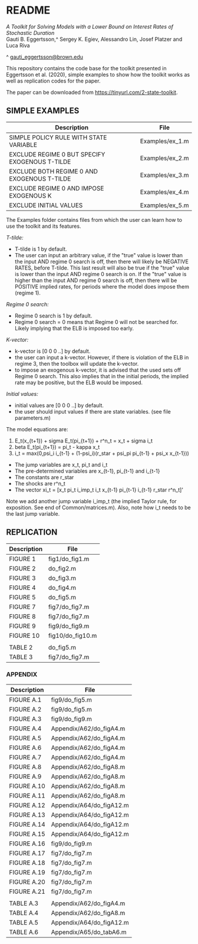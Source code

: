 # README

*A Toolkit for Solving Models with a Lower Bound on Interest Rates of Stochastic Duration*  
Gauti B. Eggertsson,^ Sergey K. Egiev, Alessandro Lin, Josef Platzer and Luca Riva  

^ gauti_eggertsson@brown.edu  

This repository contains the code base for the toolkit presented in Eggertsson et al. (2020), simple examples to show how the toolkit works as well as replication codes for the paper.


The paper can be downloaded from https://tinyurl.com/2-state-toolkit.


## SIMPLE EXAMPLES

| Description  | File |
| -- | -- |
| SIMPLE POLICY RULE WITH STATE VARIABLE | Examples/ex_1.m   |
| EXCLUDE REGIME 0 BUT SPECIFY EXOGENOUS T-TILDE | Examples/ex_2.m |
| EXCLUDE BOTH REGIME 0 AND EXOGENOUS T-TILDE | Examples/ex_3.m |
| EXCLUDE REGIME 0 AND IMPOSE EXOGENOUS K | Examples/ex_4.m |
| EXCLUDE INITIAL VALUES | Examples/ex_5.m |

The Examples folder contains files from which the user can learn how to use the toolkit and its features.

*T-tilde:*
- T-tilde is 1 by default.
- The user can input an arbitrary value, if the "true" value is lower than the input AND regime 0 search is off, then there will likely be NEGATIVE RATES, before T-tilde. This last result will also be true if the "true" value is lower than the input AND regime 0 search is on. If the "true" value is higher than the input AND regime 0 search is off, then there will be POSITIVE implied rates, for periods where the model does impose them (regime 1).

*Regime 0 search:*
- Regime 0 search is 1 by default.
- Regime 0 search = 0 means that Regime 0 will not be searched for. Likely implying that the ELB is imposed too early.

*K-vector:*
- k-vector is [0 0 0 ..]  by default.
- the user can input a k-vector. However, if there is violation of the ELB in regime 3, then the toolbox will update the k-vector.
- to impose an exogenous k-vector, it is advised that the used sets off Regime 0 search. This also implies that in the initial periods, the implied rate may be positive, but the ELB would be imposed.

*Initial values:*
- initial values are [0 0 0 ..]  by default.
- the user should input values if there are state variables. (see file parameters.m)

The model equations are:  
1. E_t(x_{t+1}) + sigma E_t(pi_{t+1}) + r^n_t = x_t + sigma i_t
2. beta E_t(pi_{t+1}) = pi_t - kappa x_t
3. i_t = max(0,psi_i i_{t-1} + (1-psi_i)(r_star + psi_pi pi_{t-1} + psi_x x_{t-1}))

- The jump variables are x_t, pi_t and i_t  
- The pre-determined variables are x_{t-1}, pi_{t-1} and i_{t-1}
- The constants are r_star
- The shocks are r^n_t
- The vector xi_t = [x_t pi_t i_imp_t i_t x_{t-1} pi_{t-1} i_{t-1} r_star r^n_t]'

Note we add another jump variable i_imp_t (the implied Taylor rule, for exposition. See end of Common/matrices.m). Also, note how i_t needs to be the last jump variable.

## REPLICATION

| Description  | File             |
| --           | --               | 
| FIGURE  1    | fig1/do_fig1.m   |  
| FIGURE  2    | do_fig2.m        |
| FIGURE  3    | do_fig3.m        |
| FIGURE  4    | do_fig4.m        |
| FIGURE  5    | do_fig5.m        |
| FIGURE  7    | fig7/do_fig7.m   | 
| FIGURE  8    | fig7/do_fig7.m   |
| FIGURE  9    | fig9/do_fig9.m   |  
| FIGURE 10    | fig10/do_fig10.m |
|              |                  |
| TABLE   2    | do_fig5.m        |
| TABLE   3    | fig7/do_fig7.m   |

### APPENDIX

| Description | File                     |
| --          | --                       |
| FIGURE A.1  | fig9/do_fig5.m           |
| FIGURE A.2  | fig9/do_fig5.m           |
| FIGURE A.3  | fig9/do_fig9.m           |
| FIGURE A.4  | Appendix/A62/do_figA4.m  |
| FIGURE A.5  | Appendix/A62/do_figA4.m  |
| FIGURE A.6  | Appendix/A62/do_figA4.m  |
| FIGURE A.7  | Appendix/A62/do_figA4.m  |
| FIGURE A.8  | Appendix/A62/do_figA8.m  |
| FIGURE A.9  | Appendix/A62/do_figA8.m  |
| FIGURE A.10 | Appendix/A62/do_figA8.m  |
| FIGURE A.11 | Appendix/A62/do_figA8.m  |
| FIGURE A.12 | Appendix/A64/do_figA12.m |
| FIGURE A.13 | Appendix/A64/do_figA12.m |
| FIGURE A.14 | Appendix/A64/do_figA12.m |
| FIGURE A.15 | Appendix/A64/do_figA12.m |
| FIGURE A.16 | fig9/do_fig9.m           | 
| FIGURE A.17 | fig7/do_fig7.m           |
| FIGURE A.18 | fig7/do_fig7.m           |
| FIGURE A.19 | fig7/do_fig7.m           |
| FIGURE A.20 | fig7/do_fig7.m           |
| FIGURE A.21 | fig7/do_fig7.m           |
|             |                          |
| TABLE A.3   | Appendix/A62/do_figA4.m  |
| TABLE A.4   | Appendix/A62/do_figA8.m  |
| TABLE A.5   | Appendix/A64/do_figA12.m |
| TABLE A.6   | Appendix/A65/do_tabA6.m  |
